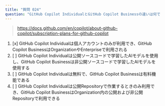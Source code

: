 ```yaml
---
title: "質問 024"
question: "GitHub Copilot IndividualとGitHub Copilot Businessの違いは何ですか？"
---
```



> https://docs.github.com/en/copilot/about-github-copilot/subscription-plans-for-github-copilot
1. [x] GitHub Copilot Individualは個人アカウントのみが利用でき、GitHub Copilot BusinessはOrganizationやEnterpriseで利用される
1. [ ] GitHub Copilot Individualは公開ソースコードで学習したAIモデルを使用し、GitHub Copilot Businessは非公開ソースコードで学習したAIモデルを使用する
1. [ ] GitHub Copilot Individualは無料で、GitHub Copilot Businessは有料機能である
1. [ ] GitHub Copilot Individualは公開Repositoryで作業するときのみ利用でき、GitHub Copilot BusinessはOrganization内の公開および非公開Repositoryで利用できる